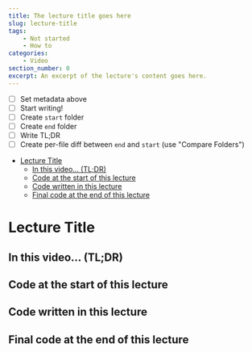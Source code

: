 ```yaml
---
title: The lecture title goes here
slug: lecture-title
tags:
    - Not started
    - How to
categories:
    - Video
section_number: 0
excerpt: An excerpt of the lecture's content goes here.
---
```


- [ ] Set metadata above
- [ ] Start writing!
- [ ] Create `start` folder
- [ ] Create `end` folder
- [ ] Write TL;DR
- [ ] Create per-file diff between `end` and `start` (use "Compare Folders")

- [Lecture Title](#lecture-title)
  - [In this video... (TL;DR)](#in-this-video-tldr)
  - [Code at the start of this lecture](#code-at-the-start-of-this-lecture)
  - [Code written in this lecture](#code-written-in-this-lecture)
  - [Final code at the end of this lecture](#final-code-at-the-end-of-this-lecture)

# Lecture Title

## In this video... (TL;DR)

## Code at the start of this lecture

## Code written in this lecture

## Final code at the end of this lecture

